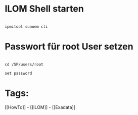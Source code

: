 

# ILOM Shell starten

```

ipmitool sunoem cli

```

# Passwort für root User setzen

```

cd /SP/users/root

set password

```

# Tags:

[[HowTo]] - [[ILOM]] - [[Exadata]]